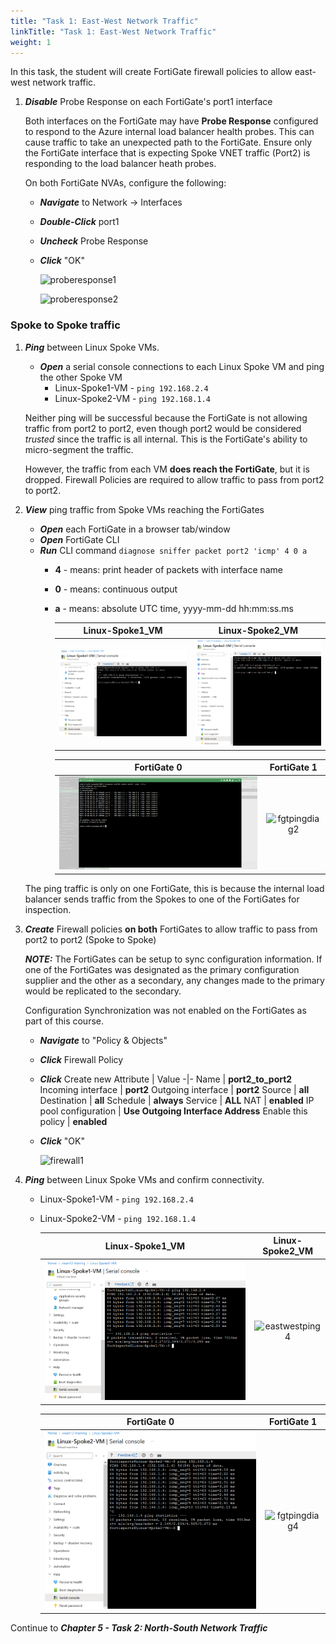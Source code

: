```yaml
---
title: "Task 1: East-West Network Traffic"
linkTitle: "Task 1: East-West Network Traffic"
weight: 1
---
```



In this task, the student will create FortiGate firewall policies to allow east-west network traffic.


1. ***Disable*** Probe Response on each FortiGate's port1 interface

    Both interfaces on the FortiGate may have **Probe Response** configured to respond to the Azure internal load balancer health probes. This can cause traffic to take an unexpected path to the FortiGate. Ensure only the FortiGate interface that is expecting Spoke VNET traffic (Port2) is responding to the load balancer heath probes.

    On both FortiGate NVAs, configure the following:
    - ***Navigate*** to Network -> Interfaces
    - ***Double-Click*** port1
    - ***Uncheck*** Probe Response
    - ***Click*** "OK"

        ![proberesponse1](../images/proberesponse1.jpg)

        ![proberesponse2](../images/proberesponse2.jpg)

### Spoke to Spoke traffic

1. ***Ping*** between Linux Spoke VMs.

    - ***Open*** a serial console connections to each Linux Spoke VM and ping the other Spoke VM
        - Linux-Spoke1-VM - `ping 192.168.2.4`
        - Linux-Spoke2-VM - `ping 192.168.1.4`

    Neither ping will be successful because the FortiGate is not allowing traffic from port2 to port2, even though port2 would be considered *trusted* since the traffic is all internal. This is the FortiGate's ability to micro-segment the traffic.

    However, the traffic from each VM **does reach the FortiGate**, but it is dropped. Firewall Policies are required to allow traffic to pass from port2 to port2.

1. ***View*** ping traffic from Spoke VMs reaching the FortiGates

    - ***Open*** each FortiGate in a browser tab/window
    - ***Open*** FortiGate CLI
    - ***Run*** CLI command `diagnose sniffer packet port2 'icmp' 4 0 a`
      - **4** - means: print header of packets with interface name
      - **0** - means: continuous output
      - **a** - means: absolute UTC time, yyyy-mm-dd hh:mm:ss.ms

        Linux-Spoke1_VM | Linux-Spoke2_VM
        :-:|:-:
        ![eastwestping1](../images/5_1-east-west-net-traffic-1.PNG) | ![eastwestping2](../images/5_1-east-west-net-traffic-2.PNG)

        FortiGate 0 | FortiGate 1
        :-:|:-:
        ![fgtpingdiag1](../images/5_1-east-west-net-traffic-3.PNG) | ![fgtpingdiag2](../images/fgtpingdiag2.jpg)

    The ping traffic is only on one FortiGate, this is because the internal load balancer sends traffic from the Spokes to one of the FortiGates for inspection.

1. ***Create*** Firewall policies **on both** FortiGates to allow traffic to pass from port2 to port2 (Spoke to Spoke)

    ***NOTE:*** The FortiGates can be setup to sync configuration information. If one of the FortiGates was designated as the primary configuration supplier and the other as a secondary, any changes made to the primary would be replicated to the secondary.

    Configuration Synchronization was not enabled on the FortiGates as part of this course.

    - ***Navigate*** to "Policy & Objects"
    - ***Click*** Firewall Policy
    - ***Click*** Create new
        Attribute | Value
        -|-
        Name | **port2_to_port2**
        Incoming interface | **port2**
        Outgoing interface | **port2**
        Source | **all**
        Destination | **all**
        Schedule | **always**
        Service | **ALL**
        NAT | **enabled**
        IP pool configuration | **Use Outgoing Interface Address**
        Enable this policy | **enabled**
    - ***Click*** "OK"

        ![firewall1](../images/firewall1.jpg)


4. ***Ping*** between Linux Spoke VMs and confirm connectivity.
    - Linux-Spoke1-VM - `ping 192.168.2.4`
    - Linux-Spoke2-VM - `ping 192.168.1.4`


        Linux-Spoke1_VM | Linux-Spoke2_VM
        :-:|:-:
        ![eastwestping3](../images/5_1-east-west-net-traffic-4.PNG) | ![eastwestping4](../images/eastwestping4.jpg)

        FortiGate 0 | FortiGate 1
        :-:|:-:
        ![fgtpingdiag3](../images/5_1-east-west-net-traffic-5.PNG) | ![fgtpingdiag4](../images/fgtpingdiag4.jpg)


Continue to ***Chapter 5 - Task 2: North-South Network Traffic***
